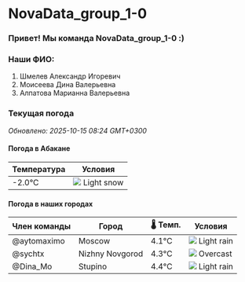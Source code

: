 # NovaData_group_1-0
### Привет! Мы команда NovaData_group_1-0 :)

### Наши ФИО:
1. Шмелев Александр Игоревич
2. Моисеева Дина Валерьевна
3. Алпатова Марианна Валерьевна

### Текущая погода
<!-- WEATHER:START -->
_Обновлено: 2025-10-15 08:24 GMT+0300_

#### Погода в Абакане

| Температура | Условия |
|-------------|----------|
| -2.0°C     | ![](https://cdn.weatherapi.com/weather/64x64/day/326.png) Light snow |

#### Погода в наших городах

| Член команды  | Город               | 🌡️ Темп.  | Условия          |
|---------------|---------------------|-----------|--------------------|
| @aytomaximo    | Moscow              |    4.1°C | ![](https://cdn.weatherapi.com/weather/64x64/day/296.png) Light rain   |
| @sychtx        | Nizhny Novgorod     |    4.3°C | ![](https://cdn.weatherapi.com/weather/64x64/day/122.png) Overcast     |
| @Dina_Mo       | Stupino             |    4.4°C | ![](https://cdn.weatherapi.com/weather/64x64/day/296.png) Light rain   |

<!-- WEATHER:END -->
